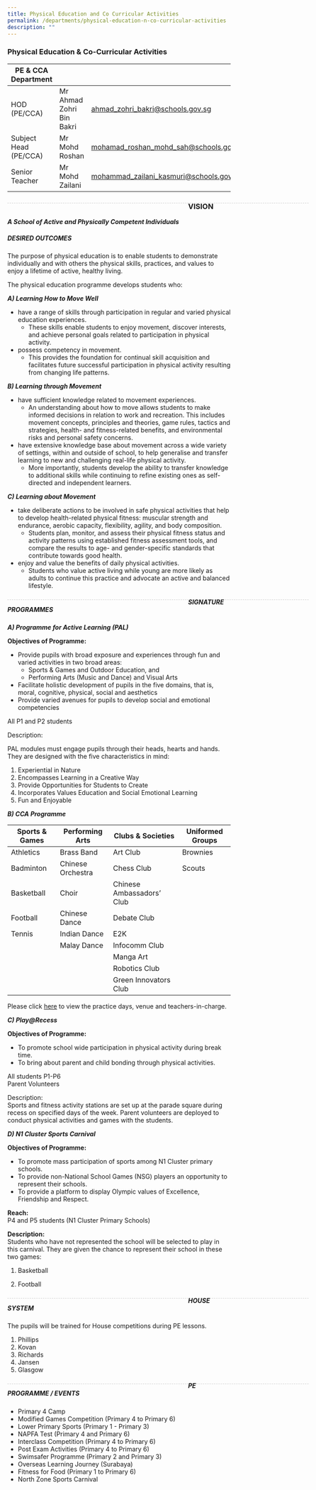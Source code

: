 ```yaml
---
title: Physical Education and Co Curricular Activities
permalink: /departments/physical-education-n-co-curricular-activities
description: ""
---
```

### Physical Education & Co-Curricular Activities

| PE & CCA Department |  | |
| -------- | -------- | -------- |
| HOD (PE/CCA) | Mr Ahmad Zohri Bin Bakri | ahmad_zohri_bakri@schools.gov.sg |
| Subject Head (PE/CCA) | Mr Mohd Roshan| mohamad_roshan_mohd_sah@schools.gov.sg |
| Senior Teacher | Mr Mohd Zailani | mohammad_zailani_kasmuri@schools.gov.sg |

<div style="line-height: 19.6px; width: 408px; float: left;"><div style="margin-top: 8px; margin-bottom: 8px; line-height: 19.6px; width: 680px; border-bottom: 1px dashed rgb(204, 204, 204); height: 1px; clear: both;"></div></div>

### VISION
***A School of Active and Physically Competent Individuals***

##### DESIRED OUTCOMES

The purpose of physical education is to enable students to demonstrate individually and with others the physical skills, practices, and values to enjoy a lifetime of active, healthy living.

The physical education programme develops students who:

***A) Learning How to Move Well***

* have a range of skills through participation in regular and varied physical education experiences.
	* These skills enable students to enjoy movement, discover interests, and achieve personal goals related to participation in physical activity.
* possess competency in movement.
	* This provides the foundation for continual skill acquisition and facilitates future successful participation in physical activity resulting from changing life patterns.

***B) Learning through Movement***
* have sufficient knowledge related to movement experiences.
	* An understanding about how to move allows students to make informed decisions in relation to work and recreation. This includes movement concepts, principles and theories, game rules, tactics and strategies, health- and fitness-related benefits, and environmental risks and personal safety concerns.
* have extensive knowledge base about movement across a wide variety of settings, within and outside of school, to help generalise and transfer learning to new and challenging real-life physical activity.
	* More importantly, students develop the ability to transfer knowledge to additional skills while continuing to refine existing ones as self-directed and independent learners.

***C) Learning about Movement***
* take deliberate actions to be involved in safe physical activities that help to develop health-related physical fitness: muscular strength and endurance, aerobic capacity, flexibility, agility, and body composition.
	* Students plan, monitor, and assess their physical fitness status and activity patterns using established fitness assessment tools, and compare the results to age- and gender-specific standards that contribute towards good health.
* enjoy and value the benefits of daily physical activities.
	* Students who value active living while young are more likely as adults to continue this practice and advocate an active and balanced lifestyle.

<div style="line-height: 19.6px; width: 408px; float: left;"><div style="margin-top: 8px; margin-bottom: 8px; line-height: 19.6px; width: 680px; border-bottom: 1px dashed rgb(204, 204, 204); height: 1px; clear: both;"></div></div>

##### SIGNATURE PROGRAMMES

***A)  Programme for Active Learning (PAL)***

**Objectives of Programme:**

* Provide pupils with broad exposure and experiences through fun and varied activities in two broad areas:
	* Sports & Games and Outdoor Education, and
	* Performing Arts (Music and Dance) and Visual Arts
* Facilitate holistic development of pupils in the five domains, that is, moral, cognitive, physical, social and aesthetics
* Provide varied avenues for pupils to develop social and emotional competencies

All P1 and P2 students

Description:

PAL modules must engage pupils through their heads, hearts and hands. They are designed with the five characteristics in mind:

1. Experiential in Nature
2. Encompasses Learning in a Creative Way
3. Provide Opportunities for Students to Create
4. Incorporates Values Education and Social Emotional Learning
5. Fun and Enjoyable

***B) CCA Programme***

| Sports & Games | Performing Arts | Clubs & Societies | Uniformed Groups | 
| -------- | -------- | -------- | -------- |
| Athletics |	Brass Band | Art Club | Brownies | 
| Badminton	| Chinese Orchestra	| Chess Club | Scouts |
| Basketball | Choir | Chinese Ambassadors’ Club | | 
| Football | Chinese Dance | Debate Club | | 
| Tennis | Indian Dance |	E2K | | 
| | Malay Dance	| Infocomm Club | |
| | | Manga Art | | 
| | | Robotics Club | |
| | | Green Innovators Club | |

Please click [here](https://rosyth.moe.edu.sg/qql/slot/u178/Sub%20pages/Departments/CCA/CCA%20Teacher%20Deployment%20and%20Venue.pdf) to view the practice days, venue and teachers-in-charge.

***C) Play@Recess***

**Objectives of Programme:**

* To promote school wide participation in physical activity during break time.
* To bring about parent and child bonding through physical activities.

All students P1-P6 <br> 
Parent Volunteers

Description: <br> 
Sports and fitness activity stations are set up at the parade square during recess on specified days of the week. Parent volunteers are deployed to conduct physical activities and games with the students.

***D) N1 Cluster Sports Carnival*** 

**Objectives of Programme:**
* To promote mass participation of sports among N1 Cluster primary schools.
* To provide non-National School Games (NSG) players an opportunity to represent their schools.
* To provide a platform to display Olympic values of Excellence, Friendship and Respect.

**Reach:** <br> 
P4 and P5 students (N1 Cluster Primary Schools)

**Description:** <br> 
Students who have not represented the school will be selected to play in this carnival. They are given the chance to represent their school in these two games:

1) Basketball

2) Football

<div style="line-height: 19.6px; width: 408px; float: left;"><div style="margin-top: 8px; margin-bottom: 8px; line-height: 19.6px; width: 680px; border-bottom: 1px dashed rgb(204, 204, 204); height: 1px; clear: both;"></div></div>

##### HOUSE SYSTEM

The pupils will be trained for House competitions during PE lessons.

1) Phillips
2) Kovan
3) Richards
4) Jansen
5) Glasgow

<div style="line-height: 19.6px; width: 408px; float: left;"><div style="margin-top: 8px; margin-bottom: 8px; line-height: 19.6px; width: 680px; border-bottom: 1px dashed rgb(204, 204, 204); height: 1px; clear: both;"></div></div>

##### PE PROGRAMME / EVENTS 

* Primary 4 Camp
* Modified Games Competition (Primary 4 to Primary 6)
* Lower Primary Sports (Primary 1 - Primary 3)
* NAPFA Test (Primary 4 and Primary 6)
* Interclass Competition (Primary 4 to Primary 6)
* Post Exam Activities (Primary 4 to Primary 6)
* Swimsafer Programme (Primary 2 and Primary 3)
* Overseas Learning Journey (Surabaya)
* Fitness for Food (Primary 1 to Primary 6)
* North Zone Sports Carnival